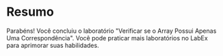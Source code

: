 # Resumo

Parabéns! Você concluiu o laboratório "Verificar se o Array Possui Apenas Uma Correspondência". Você pode praticar mais laboratórios no LabEx para aprimorar suas habilidades.
